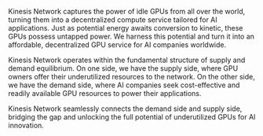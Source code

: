 Kinesis Network captures the power of idle GPUs from all over the world, turning them into a decentralized compute service tailored for AI applications. Just as potential energy awaits conversion to kinetic, these GPUs possess untapped power. We harness this potential and turn it into an affordable, decentralized GPU service for AI companies worldwide. 

Kinesis Network operates within the fundamental structure of supply and demand equilibrium. On one side, we have the supply side, where GPU owners offer their underutilized resources to the network. On the other side, we have the demand side, where AI companies seek cost-effective and readily available GPU resources to power their applications.

Kinesis Network seamlessly connects the demand side and supply side, bridging the gap and unlocking the full potential of underutilized GPUs for AI innovation.
